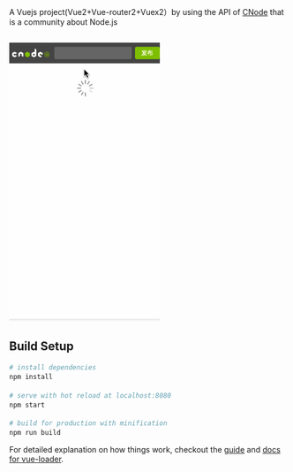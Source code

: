 A Vuejs project(Vue2+Vue-router2+Vuex2）by using the API of [CNode](https://cnodejs.org/) that is a community about Node.js
##
![show](./show.gif)

## Build Setup

``` bash
# install dependencies
npm install

# serve with hot reload at localhost:8080
npm start

# build for production with minification
npm run build

```

For detailed explanation on how things work, checkout the [guide](http://vuejs-templates.github.io/webpack/) and [docs for vue-loader](http://vuejs.github.io/vue-loader).
